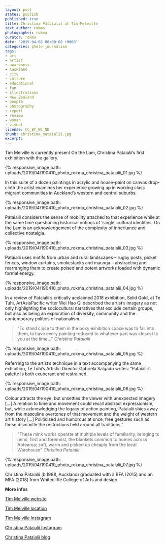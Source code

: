 ```yaml
---
layout: post
status: publish
published: true
title: Christina Pataialii at Tim Melville
text_author: rokma
photographer: rokma
curator: rokma
date: '2019-04-08 08:08:08 +0800'
categories: photo-journalism
tags:
- art
- artist
- awareness
- Auckland
- city
- culture
- educational
- fun
- illustrations
- New Zealand
- people
- photography
- report
- review
- woman
- visual
license: CC_BY_NC_ND
thumb: christina_pataialii.jpg
excerpt:
---
```



Tim Melville is currently present On the Lam, Christina Pataialii’s first exhibition with the gallery.

{% responsive_image path: uploads/2019/04/190410_photo_rokma_christina_pataialii_01.jpg %}

In this suite of a dozen paintings in acrylic and house-paint on canvas drop-cloth the artist examines her experience growing up in working class migrant communities in Auckland’s western and central suburbs.

{% responsive_image path: uploads/2019/04/190410_photo_rokma_christina_pataialii_02.jpg %}


Pataialii considers the sense of mobility attached to that experience while at the same time questioning historical notions of ‘single’ cultural identities. On the Lam is an acknowledgement of the complexity of inheritance and collective nostalgia.

{% responsive_image path: uploads/2019/04/190410_photo_rokma_christina_pataialii_03.jpg %}



Pataialii uses motifs from urban and rural landscapes – rugby posts, picket fences, window curtains, smokestacks and maunga – abstracting and rearranging them to create poised and potent artworks loaded with dynamic formal energy.


{% responsive_image path: uploads/2019/04/190410_photo_rokma_christina_pataialii_04.jpg %}


In a review of Pataialii’s critically acclaimed 2018 exhibition, Solid Gold, at Te Tuhi, ArtAsiaPacific writer Wei Hao Qi described the artist’s imagery as not only highlighting the sociocultural narratives that exclude certain groups, but also as being an exploration of diversity, community and the contemporary politics of nationalism.

>"To stand close to them in the boxy exhibition space was to fall into them, to have every painting reduced to whatever part was closest to you at the time..." _Christina Pataialii_

{% responsive_image path: uploads/2019/04/190410_photo_rokma_christina_pataialii_05.jpg %}


Referring to the artist’s technique in a text accompanying the same exhibition, Te Tuhi’s Artistic Director Gabriela Salgado writes: “Pataialii’s palette is both exuberant and restrained.

{% responsive_image path: uploads/2019/04/190410_photo_rokma_christina_pataialii_06.jpg %}


Colour attracts the eye, but unsettles the viewer with unexpected imagery […] A relation to time and movement could recall abstract expressionism, but, while acknowledging the legacy of action painting, Pataialii shies away from the masculine overtones of that movement and the weight of western art history […] Politicised and humorous at once, free gestures such as these dismantle the restrictions held around all traditions.”

>"These mink works operate at multiple levels of familiarity, bringing to mind, first and foremost, the blankets common to homes across Aotearoa; soft, warm and picked up cheaply from the local Warehouse"  _Christina Pataialii_

{% responsive_image path: uploads/2019/04/190410_photo_rokma_christina_pataialii_07.jpg %}


Christina Pataialii (b.1988, Auckland) graduated with a BFA (2015) and an MFA (2018) from Whitecliffe College of Arts and design.

**More infos**

[Tim Melville website](http://www.timmelville.com/)

[Tim Melville location](https://goo.gl/maps/FgqFFT3CRGz)

[Tim Melville Instagram](https://www.instagram.com/timmelvillegallery/)

[Christina Pataialii Instagram](https://www.instagram.com/christina_pataialii/)

[Christina Pataialii blog](https://christinapataialiiblog.wordpress.com/)
